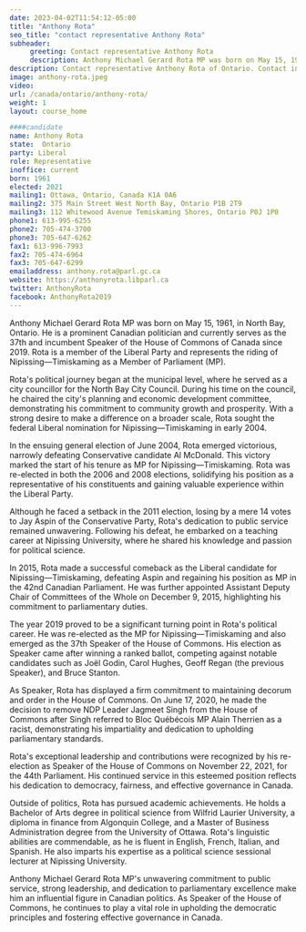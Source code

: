 ```yaml
---
date: 2023-04-02T11:54:12-05:00
title: "Anthony Rota"
seo_title: "contact representative Anthony Rota"
subheader:
     greeting: Contact representative Anthony Rota
     description: Anthony Michael Gerard Rota MP was born on May 15, 1961, in North Bay, Ontario.
description: Contact representative Anthony Rota of Ontario. Contact information for Anthony Rota includes email address, phone number, and mailing address.
image: anthony-rota.jpeg
video:
url: /canada/ontario/anthony-rota/
weight: 1
layout: course_home

####candidate
name: Anthony Rota
state:	Ontario
party: Liberal
role: Representative
inoffice: current
born: 1961
elected: 2021
mailing1: Ottawa, Ontario, Canada K1A 0A6
mailing2: 375 Main Street West North Bay, Ontario P1B 2T9
mailing3: 112 Whitewood Avenue Temiskaming Shores, Ontario P0J 1P0
phone1: 613-995-6255
phone2: 705-474-3700
phone3: 705-647-6262
fax1: 613-996-7993
fax2: 705-474-6964
fax3: 705-647-6299
emailaddress: anthony.rota@parl.gc.ca
website: https://anthonyrota.libparl.ca
twitter: AnthonyRota
facebook: AnthonyRota2019
---
```


Anthony Michael Gerard Rota MP was born on May 15, 1961, in North Bay, Ontario. He is a prominent Canadian politician and currently serves as the 37th and incumbent Speaker of the House of Commons of Canada since 2019. Rota is a member of the Liberal Party and represents the riding of Nipissing—Timiskaming as a Member of Parliament (MP).

Rota's political journey began at the municipal level, where he served as a city councillor for the North Bay City Council. During his time on the council, he chaired the city's planning and economic development committee, demonstrating his commitment to community growth and prosperity. With a strong desire to make a difference on a broader scale, Rota sought the federal Liberal nomination for Nipissing—Timiskaming in early 2004.

In the ensuing general election of June 2004, Rota emerged victorious, narrowly defeating Conservative candidate Al McDonald. This victory marked the start of his tenure as MP for Nipissing—Timiskaming. Rota was re-elected in both the 2006 and 2008 elections, solidifying his position as a representative of his constituents and gaining valuable experience within the Liberal Party.

Although he faced a setback in the 2011 election, losing by a mere 14 votes to Jay Aspin of the Conservative Party, Rota's dedication to public service remained unwavering. Following his defeat, he embarked on a teaching career at Nipissing University, where he shared his knowledge and passion for political science.

In 2015, Rota made a successful comeback as the Liberal candidate for Nipissing—Timiskaming, defeating Aspin and regaining his position as MP in the 42nd Canadian Parliament. He was further appointed Assistant Deputy Chair of Committees of the Whole on December 9, 2015, highlighting his commitment to parliamentary duties.

The year 2019 proved to be a significant turning point in Rota's political career. He was re-elected as the MP for Nipissing—Timiskaming and also emerged as the 37th Speaker of the House of Commons. His election as Speaker came after winning a ranked ballot, competing against notable candidates such as Joël Godin, Carol Hughes, Geoff Regan (the previous Speaker), and Bruce Stanton.

As Speaker, Rota has displayed a firm commitment to maintaining decorum and order in the House of Commons. On June 17, 2020, he made the decision to remove NDP Leader Jagmeet Singh from the House of Commons after Singh referred to Bloc Québécois MP Alain Therrien as a racist, demonstrating his impartiality and dedication to upholding parliamentary standards.

Rota's exceptional leadership and contributions were recognized by his re-election as Speaker of the House of Commons on November 22, 2021, for the 44th Parliament. His continued service in this esteemed position reflects his dedication to democracy, fairness, and effective governance in Canada.

Outside of politics, Rota has pursued academic achievements. He holds a Bachelor of Arts degree in political science from Wilfrid Laurier University, a diploma in finance from Algonquin College, and a Master of Business Administration degree from the University of Ottawa. Rota's linguistic abilities are commendable, as he is fluent in English, French, Italian, and Spanish. He also imparts his expertise as a political science sessional lecturer at Nipissing University.

Anthony Michael Gerard Rota MP's unwavering commitment to public service, strong leadership, and dedication to parliamentary excellence make him an influential figure in Canadian politics. As Speaker of the House of Commons, he continues to play a vital role in upholding the democratic principles and fostering effective governance in Canada.
